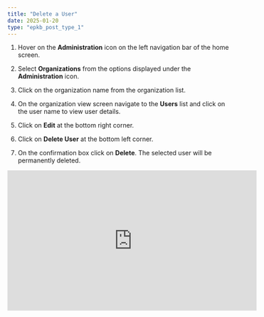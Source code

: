 ```yaml
---
title: "Delete a User"
date: 2025-01-20
type: "epkb_post_type_1"
---
```


1. Hover on the **Administration** icon on the left navigation bar of the home screen. 

3. Select **Organizations** from the options displayed under the **Administration** icon. 

5. Click on the organization name from the organization list.

7. On the organization view screen navigate to the **Users** list and click on the user name to view user details. 

9. Click on **Edit** at the bottom right corner.

11. Click on **Delete User** at the bottom left corner.

13. On the confirmation box click on **Delete**. The selected user will be permanently deleted.  
    
<iframe width="560" height="315" src="https://www.youtube.com/embed/vyaYI-ro8Z8?si=KJG6XQeIeF6-Ev4k" title="YouTube video player" frameborder="0" allow="accelerometer; autoplay; clipboard-write; encrypted-media; gyroscope; picture-in-picture; web-share" referrerpolicy="strict-origin-when-cross-origin" allowfullscreen></iframe>

